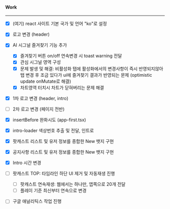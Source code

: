 
#### Work
---
- [x] (여기) react 사이트 기본 국가 및 언어 "ko"로 설정
- [x] 로고 변경 (header)
- [x] AI 시그널 즐겨찾기 기능 추가
	- [x] 즐겨찾기 버튼 on/off 연속변경 시 toast warning 전달
	- [x] 관심 시그널 영역 구성
	- [x] 문제 발생 및 해결: 비활성화 탭에 활성화에서의 변경사항이 즉시 반영되지않아 탭 변경 후 조금 있다가 ui에 즐겨찾기 결과가 반영되는 문제 (optimistic update onMutate로 해결) 
	- [x] 차트영역 터치시 차트가 닫혀버리는 문제 해결
- [x] 1차 로고 변경 (header, intro)
- [ ] 2차 로고 변경 (페이지 전반)
- [x] insertBefore 완화시도 (app-first.tsx)
- [x] intro-loader 색상번호 추출 및 전달, 인트로 
- [x] 팟캐스트 리스트 및 유저 정보를 종합한 New 뱃지 구현
- [x] 공지사항 리스트 및 유저 정보를 종합한 New 뱃지 구현
- [x] Intro 시간 변경
- [ ] 팟캐스트 TOP: 타임라인 하단 UI 제거 및 자동재생 진행
	- [ ] 팟캐스트 연속재생: 웹에서는 하나만, 앱쪽으로 20개 전달
	- [ ] 플레이 기준 최신부터 연속으로 변경
- [ ] 구글 애널리틱스 작업 진행


